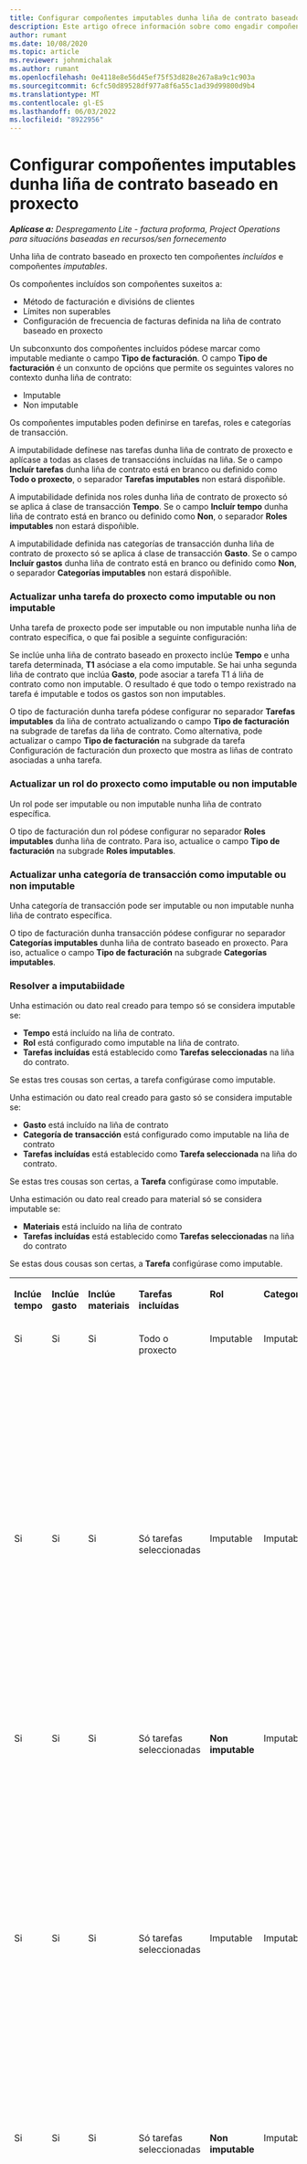 ```yaml
---
title: Configurar compoñentes imputables dunha liña de contrato baseado en proxecto
description: Este artigo ofrece información sobre como engadir compoñentes imputables a liñas de contrato en Project Operations.
author: rumant
ms.date: 10/08/2020
ms.topic: article
ms.reviewer: johnmichalak
ms.author: rumant
ms.openlocfilehash: 0e4118e8e56d45ef75f53d828e267a8a9c1c903a
ms.sourcegitcommit: 6cfc50d89528df977a8f6a55c1ad39d99800d9b4
ms.translationtype: MT
ms.contentlocale: gl-ES
ms.lasthandoff: 06/03/2022
ms.locfileid: "8922956"
---
```

# <a name="configure-chargeable-components-of-a-project-based-contract-line"></a>Configurar compoñentes imputables dunha liña de contrato baseado en proxecto

_**Aplícase a:** Despregamento Lite - factura proforma, Project Operations para situacións baseadas en recursos/sen fornecemento_

Unha liña de contrato baseado en proxecto ten compoñentes *incluídos* e compoñentes *imputables*.

Os compoñentes incluídos son compoñentes suxeitos a:

  - Método de facturación e divisións de clientes
  - Límites non superables 
  - Configuración de frecuencia de facturas definida na liña de contrato baseado en proxecto

Un subconxunto dos compoñentes incluídos pódese marcar como imputable mediante o campo **Tipo de facturación**. O campo **Tipo de facturación** é un conxunto de opcións que permite os seguintes valores no contexto dunha liña de contrato:

  - Imputable
  - Non imputable

Os compoñentes imputables poden definirse en tarefas, roles e categorías de transacción.

A imputabilidade defínese nas tarefas dunha liña de contrato de proxecto e aplícase a todas as clases de transaccións incluídas na liña. Se o campo **Incluír tarefas** dunha liña de contrato está en branco ou definido como **Todo o proxecto**, o separador **Tarefas imputables** non estará dispoñible.

A imputabilidade definida nos roles dunha liña de contrato de proxecto só se aplica á clase de transacción **Tempo**. Se o campo **Incluír tempo** dunha liña de contrato está en branco ou definido como **Non**, o separador **Roles imputables** non estará dispoñible.

A imputabilidade definida nas categorías de transacción dunha liña de contrato de proxecto só se aplica á clase de transacción **Gasto**. Se o campo **Incluír gastos** dunha liña de contrato está en branco ou definido como **Non**, o separador **Categorías imputables** non estará dispoñible.

### <a name="update-a-project-task-as-chargeable-or-non-chargeable"></a>Actualizar unha tarefa do proxecto como imputable ou non imputable

Unha tarefa de proxecto pode ser imputable ou non imputable nunha liña de contrato específica, o que fai posible a seguinte configuración:

Se inclúe unha liña de contrato baseado en proxecto inclúe **Tempo** e unha tarefa determinada, **T1** asóciase a ela como imputable. Se hai unha segunda liña de contrato que inclúa **Gasto**, pode asociar a tarefa T1 á liña de contrato como non imputable. O resultado é que todo o tempo rexistrado na tarefa é imputable e todos os gastos son non imputables.

O tipo de facturación dunha tarefa pódese configurar no separador **Tarefas imputables** da liña de contrato actualizando o campo **Tipo de facturación** na subgrade de tarefas da liña de contrato. Como alternativa, pode actualizar o campo **Tipo de facturación** na subgrade da tarefa Configuración de facturación dun proxecto que mostra as liñas de contrato asociadas a unha tarefa.

### <a name="update-a-role-as-chargeable-or-non-chargeable"></a>Actualizar un rol do proxecto como imputable ou non imputable

Un rol pode ser imputable ou non imputable nunha liña de contrato específica.

O tipo de facturación dun rol pódese configurar no separador **Roles imputables** dunha liña de contrato. Para iso, actualice o campo **Tipo de facturación** na subgrade **Roles imputables**.

### <a name="update-a-transaction-category-as-chargeable-or-non-chargeable"></a>Actualizar unha categoría de transacción como imputable ou non imputable

Unha categoría de transacción pode ser imputable ou non imputable nunha liña de contrato específica.

O tipo de facturación dunha transacción pódese configurar no separador **Categorías imputables** dunha liña de contrato baseado en proxecto. Para iso, actualice o campo **Tipo de facturación** na subgrade **Categorías imputables**.

### <a name="resolve-chargeability"></a>Resolver a imputabiidade

Unha estimación ou dato real creado para tempo só se considera imputable se:

   - **Tempo** está incluído na liña de contrato.
   - **Rol** está configurado como imputable na liña de contrato.
   - **Tarefas incluídas** está establecido como **Tarefas seleccionadas** na liña do contrato.
 
 Se estas tres cousas son certas, a tarefa configúrase como imputable. 

Unha estimación ou dato real creado para gasto só se considera imputable se:

   - **Gasto** está incluído na liña de contrato
   - **Categoría de transacción** está configurado como imputable na liña de contrato
   - **Tarefas incluídas** está establecido como **Tarefa seleccionada** na liña do contrato.
  
 Se estas tres cousas son certas, a **Tarefa** configúrase como imputable. 

Unha estimación ou dato real creado para material só se considera imputable se:

   - **Materiais** está incluído na liña de contrato
   - **Tarefas incluídas** está establecido como **Tarefas seleccionadas** na liña do contrato

Se estas dous cousas son certas, a **Tarefa** configúrase como imputable. 

<table border="0" cellspacing="0" cellpadding="0">
    <tbody>
        <tr>
            <td width="70" valign="top">
                <p>
                    <strong>Inclúe tempo</strong>
                </p>
            </td>
            <td width="78" valign="top">
                <p>
                    <strong>Inclúe gasto</strong>
                    <strong></strong>
                </p>
            </td>
            <td width="63" valign="top">
                <p>
                    <strong>Inclúe materiais</strong>
                    <strong></strong>
                </p>
            </td>
            <td width="75" valign="top">
                <p>
                    <strong>Tarefas incluídas</strong>
                    <strong></strong>
                </p>
            </td>
            <td width="65" valign="top">
                <p>
                    <strong>Rol</strong>
                    <strong></strong>
                </p>
            </td>
            <td width="70" valign="top">
                <p>
                    <strong>Categoría</strong>
                    <strong></strong>
                </p>
            </td>
            <td width="65" valign="top">
                <p>
                    <strong>Tarefa</strong>
                    <strong></strong>
                </p>
            </td>
            <td width="350" valign="top">
                <p>
                    <strong>Impacto na imputabilidade</strong>
                </p>
            </td>
        </tr>
        <tr>
            <td width="70" valign="top">
                <p>
Si </p>
            </td>
            <td width="78" valign="top">
                <p>
Si </p>
            </td>
            <td width="63" valign="top">
                <p>
Si </p>
            </td>
            <td width="75" valign="top">
                <p>
Todo o proxecto </p>
            </td>
            <td width="65" valign="top">
                <p>
Imputable </p>
            </td>
            <td width="70" valign="top">
                <p>
Imputable </p>
            </td>
            <td width="65" valign="top">
                <p>
Non se pode configurar </p>
            </td>
            <td width="350" valign="top">
                <p>
Facturación nun dato real de tempo: <strong>Imputable</strong>
                </p>
                <p>
Tipo de facturación no dato real de gasto: <strong>Imputable</strong>
                </p>
                <p>
Tipo de facturación no dato real de material: <strong>Imputable</strong>
                </p>
            </td>
        </tr>
        <tr>
            <td width="70" valign="top">
                <p>
Si </p>
            </td>
            <td width="78" valign="top">
                <p>
Si </p>
            </td>
            <td width="63" valign="top">
                <p>
Si </p>
            </td>
            <td width="75" valign="top">
                <p>
Só tarefas seleccionadas </p>
            </td>
            <td width="65" valign="top">
                <p>
Imputable </p>
            </td>
            <td width="70" valign="top">
                <p>
Imputable </p>
            </td>
            <td width="65" valign="top">
                <p>
Imputable </p>
            </td>
            <td width="350" valign="top">
                <p>
Facturación nun dato real de tempo: <strong>Imputable</strong>
                </p>
                <p>
Tipo de facturación no dato real de gasto: <strong>Imputable</strong>
                </p>
                <p>
Tipo de facturación no dato real de material: <strong>Imputable</strong>
                </p>
            </td>
        </tr>
        <tr>
            <td width="70" valign="top">
                <p>
Si </p>
            </td>
            <td width="78" valign="top">
                <p>
Si </p>
            </td>
            <td width="63" valign="top">
                <p>
Si </p>
            </td>
            <td width="75" valign="top">
                <p>
Só tarefas seleccionadas </p>
            </td>
            <td width="65" valign="top">
                <p>
                    <strong>Non imputable</strong>
                </p>
            </td>
            <td width="70" valign="top">
                <p>
Imputable </p>
            </td>
            <td width="65" valign="top">
                <p>
Imputable </p>
            </td>
            <td width="350" valign="top">
                <p>
Facturación nun dato real de tempo: <strong>Non imputable</strong>
                </p>
                <p>
Tipo de facturación no dato real de gasto: Imputable </p>
                <p>
Tipo de facturación no dato real de material: Imputable </p>
            </td>
        </tr>
        <tr>
            <td width="70" valign="top">
                <p>
Si </p>
            </td>
            <td width="78" valign="top">
                <p>
Si </p>
            </td>
            <td width="63" valign="top">
                <p>
Si </p>
            </td>
            <td width="75" valign="top">
                <p>
Só tarefas seleccionadas </p>
            </td>
            <td width="65" valign="top">
                <p>
Imputable </p>
            </td>
            <td width="70" valign="top">
                <p>
Imputable </p>
            </td>
            <td width="65" valign="top">
                <p>
                    <strong>Non imputable</strong>
                </p>
            </td>
            <td width="350" valign="top">
                <p>
Facturación nun dato real de tempo: <strong>Non imputable</strong>
                </p>
                <p>
Tipo de facturación no dato real de gasto: <strong>Non imputable</strong>
                </p>
                <p>
Tipo de facturación no dato real de material: <strong>Non imputable</strong>
                </p>
            </td>
        </tr>
        <tr>
            <td width="70" valign="top">
                <p>
Si </p>
            </td>
            <td width="78" valign="top">
                <p>
Si </p>
            </td>
            <td width="63" valign="top">
                <p>
Si </p>
            </td>
            <td width="75" valign="top">
                <p>
Só tarefas seleccionadas </p>
            </td>
            <td width="65" valign="top">
                <p>
                    <strong>Non imputable</strong>
                </p>
            </td>
            <td width="70" valign="top">
                <p>
Imputable </p>
            </td>
            <td width="65" valign="top">
                <p>
                    <strong>Non imputable</strong>
                </p>
            </td>
            <td width="350" valign="top">
                <p>
Facturación nun dato real de tempo: <strong>Non imputable</strong>
                </p>
                <p>
Tipo de facturación no dato real de gasto: <strong>Non imputable</strong>
                </p>
                <p>
Tipo de facturación no dato real de material: <strong>Non imputable</strong>
                </p>
            </td>
        </tr>
        <tr>
            <td width="70" valign="top">
                <p>
Si </p>
            </td>
            <td width="78" valign="top">
                <p>
Si </p>
            </td>
            <td width="63" valign="top">
                <p>
Si </p>
            </td>
            <td width="75" valign="top">
                <p>
Só tarefas seleccionadas </p>
            </td>
            <td width="65" valign="top">
                <p>
                    <strong>Non imputable</strong>
                </p>
            </td>
            <td width="70" valign="top">
                <p>
                    <strong>Non imputable</strong>
                </p>
            </td>
            <td width="65" valign="top">
                <p>
Imputable </p>
            </td>
            <td width="350" valign="top">
                <p>
Facturación nun dato real de tempo: <strong>Non imputable</strong>
                </p>
                <p>
Tipo de facturación no dato real de gasto: <strong>Non imputable</strong>
                </p>
                <p>
Tipo de facturación no dato real de material: Imputable </p>
            </td>
        </tr>
        <tr>
            <td width="70" valign="top">
                <p>
                    <strong>No</strong>
                </p>
            </td>
            <td width="78" valign="top">
                <p>
Si </p>
            </td>
            <td width="63" valign="top">
                <p>
Si </p>
            </td>
            <td width="75" valign="top">
                <p>
Todo o proxecto </p>
            </td>
            <td width="65" valign="top">
                <p>
Non se pode configurar </p>
            </td>
            <td width="70" valign="top">
                <p>
                    <strong>Imputable</strong>
                </p>
            </td>
            <td width="65" valign="top">
                <p>
Non se pode configurar </p>
            </td>
            <td width="350" valign="top">
                <p>
Facturación nun dato real de tempo: <strong>Non dispoñible</strong>
                </p>
                <p>
Tipo de facturación no dato real de gasto: Imputable </p>
                <p>
Tipo de facturación no dato real de material: Imputable </p>
            </td>
        </tr>
        <tr>
            <td width="70" valign="top">
                <p>
                    <strong>No</strong>
                </p>
            </td>
            <td width="78" valign="top">
                <p>
Si </p>
            </td>
            <td width="63" valign="top">
                <p>
Si </p>
            </td>
            <td width="75" valign="top">
                <p>
Todo o proxecto </p>
            </td>
            <td width="65" valign="top">
                <p>
Non se pode configurar </p>
            </td>
            <td width="70" valign="top">
                <p>
                    <strong>Non imputable</strong>
                </p>
            </td>
            <td width="65" valign="top">
                <p>
Non se pode configurar </p>
            </td>
            <td width="350" valign="top">
                <p>
Facturación nun dato real de tempo: <strong>Non dispoñible</strong>
                </p>
                <p>
Tipo de facturación no dato real de gasto: <strong>Non imputable</strong>
                </p>
                <p>
Tipo de facturación no dato real de material: Imputable </p>
            </td>
        </tr>
        <tr>
            <td width="70" valign="top">
                <p>
Si </p>
            </td>
            <td width="78" valign="top">
                <p>
                    <strong>No</strong>
                </p>
            </td>
            <td width="63" valign="top">
                <p>
Si </p>
            </td>
            <td width="75" valign="top">
                <p>
Todo o proxecto </p>
            </td>
            <td width="65" valign="top">
                <p>
Imputable </p>
            </td>
            <td width="70" valign="top">
                <p>
Non se pode configurar </p>
            </td>
            <td width="65" valign="top">
                <p>
Non se pode configurar </p>
            </td>
            <td width="350" valign="top">
                <p>
Facturación nun dato real de tempo: Imputable </p>
                <p>
Tipo de facturación no dato real de gasto: <strong>Non dispoñible</strong>
                </p>
                <p>
Tipo de facturación no dato real de material: Imputable </p>
            </td>
        </tr>
        <tr>
            <td width="70" valign="top">
                <p>
Si </p>
            </td>
            <td width="78" valign="top">
                <p>
                    <strong>No</strong>
                </p>
            </td>
            <td width="63" valign="top">
                <p>
Si </p>
            </td>
            <td width="75" valign="top">
                <p>
Todo o proxecto </p>
            </td>
            <td width="65" valign="top">
                <p>
                    <strong>Non imputable</strong>
                </p>
            </td>
            <td width="70" valign="top">
                <p>
Non se pode configurar </p>
            </td>
            <td width="65" valign="top">
                <p>
Non se pode configurar </p>
            </td>
            <td width="350" valign="top">
                <p>
Facturación nun dato real de tempo: <strong>Non imputable</strong>
                </p>
                <p>
Tipo de facturación no dato real de gasto: <strong>Non dispoñible</strong>
                </p>
                <p>
Tipo de facturación no dato real de material: Imputable </p>
            </td>
        </tr>
        <tr>
            <td width="70" valign="top">
                <p>
Si </p>
            </td>
            <td width="78" valign="top">
                <p>
Si </p>
            </td>
            <td width="63" valign="top">
                <p>
                    <strong>No</strong>
                </p>
            </td>
            <td width="75" valign="top">
                <p>
Todo o proxecto </p>
            </td>
            <td width="65" valign="top">
                <p>
Imputable </p>
            </td>
            <td width="70" valign="top">
                <p>
Imputable </p>
            </td>
            <td width="65" valign="top">
                <p>
Non se pode configurar </p>
            </td>
            <td width="350" valign="top">
                <p>
Facturación nun dato real de tempo: Imputable </p>
                <p>
Tipo de facturación no dato real de gasto: Imputable </p>
                <p>
Tipo de facturación no dato real de material: <strong>Non dispoñible</strong>
                </p>
            </td>
        </tr>
        <tr>
            <td width="70" valign="top">
                <p>
Si </p>
            </td>
            <td width="78" valign="top">
                <p>
Si </p>
            </td>
            <td width="63" valign="top">
                <p>
                    <strong>No</strong>
                </p>
            </td>
            <td width="75" valign="top">
                <p>
Todo o proxecto </p>
            </td>
            <td width="65" valign="top">
                <p>
                    <strong>Non imputable</strong>
                </p>
            </td>
            <td width="70" valign="top">
                <p>
                    <strong>Non imputable</strong>
                </p>
            </td>
            <td width="65" valign="top">
                <p>
Non se pode configurar </p>
            </td>
            <td width="350" valign="top">
                <p>
Facturación nun dato real de tempo: <strong>Non imputable</strong>
                </p>
                <p>
Tipo de facturación no dato real de gasto: <strong>Non imputable</strong>
                </p>
                <p>
Tipo de facturación no dato real de material: <strong>Non dispoñible</strong>
                </p>
            </td>
        </tr>
    </tbody>
</table>





[!INCLUDE[footer-include](../../includes/footer-banner.md)]
